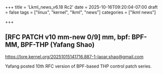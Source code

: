 +++
title = 'Lkml_news_v6.18 Rc2'
date = 2025-10-16T09:20:04-07:00
draft = false
tags = ["linux", "kernel", "lkml", "news"]
categories = ["lkml news"]

+++

[RFC PATCH v10 mm-new 0/9] mm, bpf: BPF-MM, BPF-THP (Yafang Shao)
-----------------------------------------------------------------

https://lore.kernel.org/20251015141716.887-1-laoar.shao@gmail.com

Yafang posted 10th RFC version of BPF-based THP control patch series.
